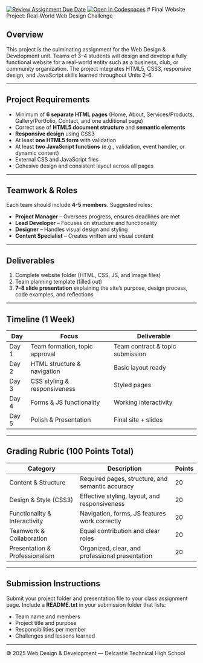 [![Review Assignment Due Date](https://classroom.github.com/assets/deadline-readme-button-22041afd0340ce965d47ae6ef1cefeee28c7c493a6346c4f15d667ab976d596c.svg)](https://classroom.github.com/a/qmL1l9c6)
[![Open in Codespaces](https://classroom.github.com/assets/launch-codespace-2972f46106e565e64193e422d61a12cf1da4916b45550586e14ef0a7c637dd04.svg)](https://classroom.github.com/open-in-codespaces?assignment_repo_id=21250361)
﻿# Final Website Project: Real-World Web Design Challenge

## Overview
This project is the culminating assignment for the Web Design & Development unit. 
Teams of 3–4 students will design and develop a fully functional website for a real-world entity such as a business, club, or community organization. 
The project integrates HTML5, CSS3, responsive design, and JavaScript skills learned throughout Units 2–6.

---

## Project Requirements
- Minimum of **6 separate HTML pages** (Home, About, Services/Products, Gallery/Portfolio, Contact, and one additional page)
- Correct use of **HTML5 document structure** and **semantic elements**
- **Responsive design** using CSS3
- At least **one HTML5 form** with validation
- At least **two JavaScript functions** (e.g., validation, event handler, or dynamic content)
- External CSS and JavaScript files
- Cohesive design and consistent layout across all pages

---

## Teamwork & Roles
Each team should include **4-5 members**. Suggested roles:
- **Project Manager** – Oversees progress, ensures deadlines are met
- **Lead Developer** – Focuses on structure and functionality
- **Designer** – Handles visual design and styling
- **Content Specialist** – Creates written and visual content

---

## Deliverables
1. Complete website folder (HTML, CSS, JS, and image files)
2. Team planning template (filled out)
3. **7–8 slide presentation** explaining the site’s purpose, design process, code examples, and reflections

---

## Timeline (1 Week)
| Day | Focus | Deliverable |
|------|--------|-------------|
| Day 1 | Team formation, topic approval | Team contract & topic submission |
| Day 2 | HTML structure & navigation | Basic layout ready |
| Day 3 | CSS styling & responsiveness | Styled pages |
| Day 4 | Forms & JS functionality | Working interactivity |
| Day 5 | Polish & Presentation | Final site + slides |

---

## Grading Rubric (100 Points Total)
| Category | Description | Points |
|-----------|--------------|--------|
| Content & Structure | Required pages, structure, and semantic accuracy | 20 |
| Design & Style (CSS3) | Effective styling, layout, and responsiveness | 20 |
| Functionality & Interactivity | Navigation, forms, JS features work correctly | 20 |
| Teamwork & Collaboration | Equal contribution and clear roles | 20 |
| Presentation & Professionalism | Organized, clear, and professional presentation | 20 |

---

## Submission Instructions
Submit your project folder and presentation file to your class assignment page. 
Include a **README.txt** in your submission folder that lists:
- Team name and members
- Project title and purpose
- Responsibilities per member
- Challenges and lessons learned

---

© 2025 Web Design & Development — Delcastle Technical High School
